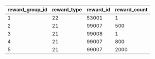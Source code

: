 |reward_group_id|reward_type|reward_id|reward_count|
| --- | --- | --- | --- |
|1|22|53001|1|
|2|21|99007|500|
|3|21|99008|1|
|4|21|99007|800|
|5|21|99007|2000|